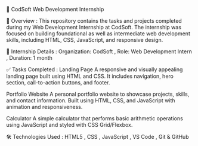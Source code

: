 💼 CodSoft Web Development Internship

📝 Overview :
This repository contains the tasks and projects completed during my Web Development Internship at CodSoft. The internship was focused on building foundational as well as intermediate web development skills, including HTML, CSS, JavaScript, and responsive design.

🎯 Internship Details :
Organization: CodSoft , Role: Web Development Intern , Duration: 1 month 

✅ Tasks Completed :
Landing Page
A responsive and visually appealing landing page built using HTML and CSS. It includes navigation, hero section, call-to-action buttons, and footer.

Portfolio Website
A personal portfolio website to showcase projects, skills, and contact information. Built using HTML, CSS, and JavaScript with animation and responsiveness.

Calculator 
A simple calculator that performs basic arithmetic operations using JavaScript and styled with CSS Grid/Flexbox.

🛠️ Technologies Used :
HTML5 , CSS , JavaScript , VS Code , Git & GitHub
